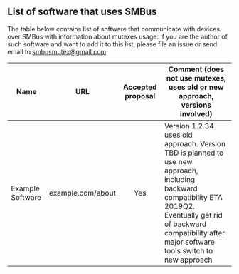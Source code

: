 ## List of software that uses SMBus

The table below contains list of software that communicate with devices over SMBus with information about mutexes usage. If you are the author of such software and want to add it to this list, please file an issue or send email to <smbusmutex@gmail.com>.


| Name |  URL  | Accepted proposal | Comment (does not use mutexes, uses old or new approach, versions involved) |
|--|------|:---------:|----------------------------------------------------------|
| Example Software | example.com/about | Yes | Version 1.2.34 uses old approach. Version TBD is planned to use new approach, including backward compatibility ETA 2019Q2. Eventually get rid of backward compatibility after major software tools switch to new approach |

